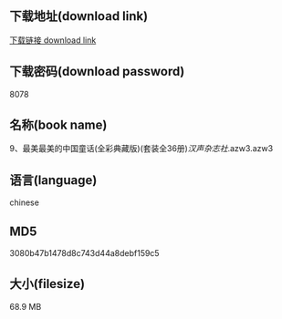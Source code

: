 ## 下载地址(download link)
[下载链接 download link](https://voluble-croquembouche-d321dc.netlify.app/?s=9%E3%80%81%E6%9C%80%E7%BE%8E%E6%9C%80%E7%BE%8E%E7%9A%84%E4%B8%AD%E5%9B%BD%E7%AB%A5%E8%AF%9D%28%E5%85%A8%E5%BD%A9%E5%85%B8%E8%97%8F%E7%89%88%29%28%E5%A5%97%E8%A3%85%E5%85%A836%E5%86%8C%29_%E6%B1%89%E5%A3%B0%E6%9D%82%E5%BF%97%E7%A4%BE_.azw3)

## 下载密码(download password)
8078

## 名称(book name)
9、最美最美的中国童话(全彩典藏版)(套装全36册)_汉声杂志社_.azw3.azw3

## 语言(language)
chinese

## MD5
3080b47b1478d8c743d44a8debf159c5

## 大小(filesize)
68.9 MB
